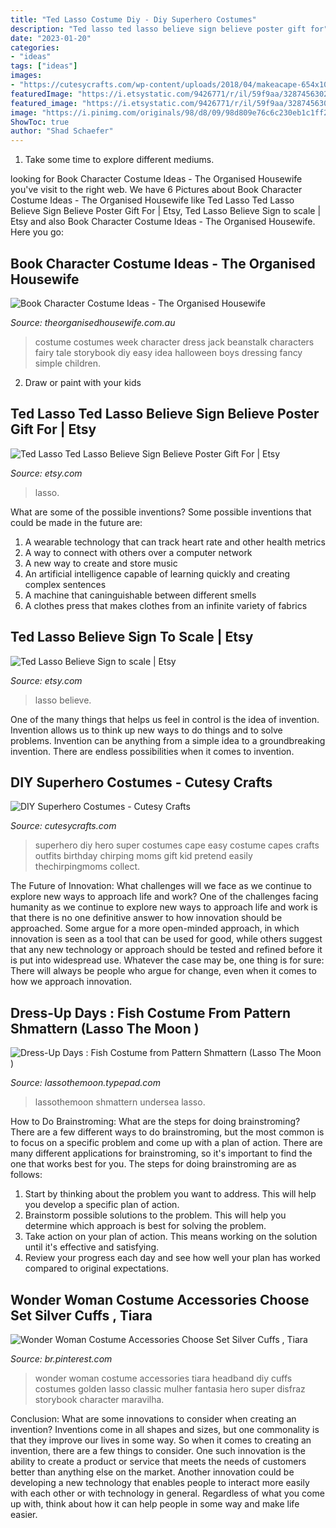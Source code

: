 ```yaml
---
title: "Ted Lasso Costume Diy - Diy Superhero Costumes"
description: "Ted lasso ted lasso believe sign believe poster gift for"
date: "2023-01-20"
categories:
- "ideas"
tags: ["ideas"]
images:
- "https://cutesycrafts.com/wp-content/uploads/2018/04/makeacape-654x1024-639x1000.jpg"
featuredImage: "https://i.etsystatic.com/9426771/r/il/59f9aa/3287456302/il_1588xN.3287456302_npnh.jpg"
featured_image: "https://i.etsystatic.com/9426771/r/il/59f9aa/3287456302/il_1588xN.3287456302_npnh.jpg"
image: "https://i.pinimg.com/originals/98/d8/09/98d809e76c6c230eb1c1ff2b65b08029.jpg"
ShowToc: true
author: "Shad Schaefer"
---
```



1. Take some time to explore different mediums.

	

		
looking for Book Character Costume Ideas - The Organised Housewife you've visit to the right web. We have 6 Pictures about Book Character Costume Ideas - The Organised Housewife like Ted Lasso Ted Lasso Believe Sign Believe Poster Gift For | Etsy, Ted Lasso Believe Sign to scale | Etsy and also Book Character Costume Ideas - The Organised Housewife. Here you go:
		
    
## Book Character Costume Ideas - The Organised Housewife

<img loading=lazy src="https://theorganisedhousewife.com.au/wp-content/uploads/2015/08/17-43502-post/Book-week-costume-idea-4.jpg" onerror="this.onerror=null;this.src='https://tse1.mm.bing.net/th?id=OIP.rPSDplKxBbyCGivRK8Pd8QAAAA&amp;pid=15.1';" alt="Book Character Costume Ideas - The Organised Housewife">

_Source: theorganisedhousewife.com.au_

>costume costumes week character dress jack beanstalk characters fairy tale storybook diy easy idea halloween boys dressing fancy simple children. 

	

2. Draw or paint with your kids

    
## Ted Lasso Ted Lasso Believe Sign Believe Poster Gift For | Etsy

<img loading=lazy src="https://i.etsystatic.com/9426771/r/il/59f9aa/3287456302/il_1588xN.3287456302_npnh.jpg" onerror="this.onerror=null;this.src='https://tse1.mm.bing.net/th?id=OIP.1C93wc9DOhtS5dpMBfJSNwHaLH&amp;pid=15.1';" alt="Ted Lasso Ted Lasso Believe Sign Believe Poster Gift For | Etsy">

_Source: etsy.com_

>lasso. 

	

What are some of the possible inventions?
Some possible inventions that could be made in the future are: 
1. A wearable technology that can track heart rate and other health metrics 
2. A way to connect with others over a computer network 
3. A new way to create and store music 
4. An artificial intelligence capable of learning quickly and creating complex sentences 
5. A machine that caninguishable between different smells 
6. A clothes press that makes clothes from an infinite variety of fabrics 

    
## Ted Lasso Believe Sign To Scale | Etsy

<img loading=lazy src="https://i.etsystatic.com/31189614/r/il/117310/3281703631/il_1588xN.3281703631_5qtt.jpg" onerror="this.onerror=null;this.src='https://tse2.mm.bing.net/th?id=OIP.SeUpCvgV1xzRudwWeGYRSwHaFj&amp;pid=15.1';" alt="Ted Lasso Believe Sign to scale | Etsy">

_Source: etsy.com_

>lasso believe. 

	

One of the many things that helps us feel in control is the idea of invention. Invention allows us to think up new ways to do things and to solve problems. Invention can be anything from a simple idea to a groundbreaking invention. There are endless possibilities when it comes to invention. 

    
## DIY Superhero Costumes - Cutesy Crafts

<img loading=lazy src="https://cutesycrafts.com/wp-content/uploads/2018/04/makeacape-654x1024-639x1000.jpg" onerror="this.onerror=null;this.src='https://tse2.mm.bing.net/th?id=OIP.Eb3v244PW-5qk2EXt_6b9gHaLl&amp;pid=15.1';" alt="DIY Superhero Costumes - Cutesy Crafts">

_Source: cutesycrafts.com_

>superhero diy hero super costumes cape easy costume capes crafts outfits birthday chirping moms gift kid pretend easily thechirpingmoms collect. 

	

The Future of Innovation: What challenges will we face as we continue to explore new ways to approach life and work?
One of the challenges facing humanity as we continue to explore new ways to approach life and work is that there is no one definitive answer to how innovation should be approached. Some argue for a more open-minded approach, in which innovation is seen as a tool that can be used for good, while others suggest that any new technology or approach should be tested and refined before it is put into widespread use. Whatever the case may be, one thing is for sure: There will always be people who argue for change, even when it comes to how we approach innovation.

    
## Dress-Up Days : Fish Costume From Pattern Shmattern (Lasso The Moon )

<img loading=lazy src="https://lassothemoon.typepad.com/.a/6a00d8341d07bf53ef017d3cb9d554970c-600wi" onerror="this.onerror=null;this.src='https://tse2.mm.bing.net/th?id=OIP.rBzmPBUhHB0PvO7mnd9tigHaJ4&amp;pid=15.1';" alt="Dress-Up Days : Fish Costume from Pattern Shmattern (Lasso The Moon )">

_Source: lassothemoon.typepad.com_

>lassothemoon shmattern undersea lasso. 

	

How to Do Brainstroming: What are the steps for doing brainstroming?
There are a few different ways to do brainstroming, but the most common is to focus on a specific problem and come up with a plan of action. There are many different applications for brainstroming, so it's important to find the one that works best for you. The steps for doing brainstroming are as follows: 
1. Start by thinking about the problem you want to address. This will help you develop a specific plan of action.
2. Brainstorm possible solutions to the problem. This will help you determine which approach is best for solving the problem.
3. Take action on your plan of action. This means working on the solution until it's effective and satisfying. 
4. Review your progress each day and see how well your plan has worked compared to original expectations.

    
## Wonder Woman Costume Accessories Choose Set Silver Cuffs , Tiara

<img loading=lazy src="https://i.pinimg.com/originals/98/d8/09/98d809e76c6c230eb1c1ff2b65b08029.jpg" onerror="this.onerror=null;this.src='https://tse1.mm.bing.net/th?id=OIP.ctQuVaxcGX7rNR3tJ6P22QHaHa&amp;pid=15.1';" alt="Wonder Woman Costume Accessories Choose Set Silver Cuffs , Tiara">

_Source: br.pinterest.com_

>wonder woman costume accessories tiara headband diy cuffs costumes golden lasso classic mulher fantasia hero super disfraz storybook character maravilha. 

	

Conclusion: What are some innovations to consider when creating an invention?
Inventions come in all shapes and sizes, but one commonality is that they improve our lives in some way. So when it comes to creating an invention, there are a few things to consider. One such innovation is the ability to create a product or service that meets the needs of customers better than anything else on the market. Another innovation could be developing a new technology that enables people to interact more easily with each other or with technology in general. Regardless of what you come up with, think about how it can help people in some way and make life easier.

